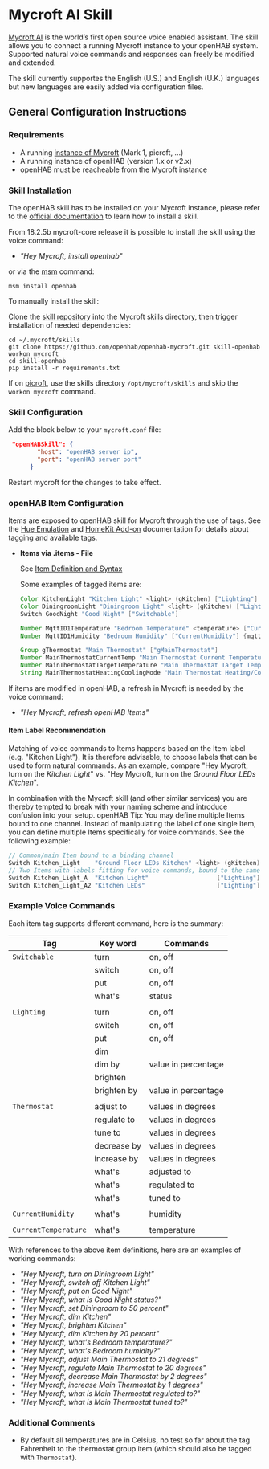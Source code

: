 # Mycroft AI Skill

[Mycroft AI](https://mycroft.ai/) is the world’s first open source voice enabled assistant.
The skill allows you to connect a running Mycroft instance to your openHAB system.
Supported natural voice commands and responses can freely be modified and extended.

The skill currently supportes the English (U.S.) and English (U.K.) languages but new languages are easily added via configuration files.

## General Configuration Instructions

### Requirements

- A running [instance of Mycroft](https://mycroft.ai/get-mycroft/) (Mark 1, picroft, ...)
- A running instance of openHAB (version 1.x or v2.x)
- openHAB must be reacheable from the Mycroft instance

### Skill Installation

The openHAB skill has to be installed on your Mycroft instance, please refer to the [official documentation](https://mycroft.ai/documentation/msm/) to learn how to install a skill. 

From 18.2.5b mycroft-core release it is possible to install the skill using the voice command:
- *"Hey Mycroft, install openhab"*

or via the [msm](https://mycroft.ai/documentation/msm/) command:
```shell
msm install openhab
```

To manually install the skill:

Clone the [skill repository](https://github.com/openhab/openhab-mycroft.git) into the Mycroft skills directory,
then trigger installation of needed dependencies:

```shell
cd ~/.mycroft/skills
git clone https://github.com/openhab/openhab-mycroft.git skill-openhab
workon mycroft
cd skill-openhab
pip install -r requirements.txt
```

If on [picroft](https://mycroft.ai/documentation/picroft/), use the skills directory `/opt/mycroft/skills` and skip the `workon mycroft` command.

### Skill Configuration

Add the block below to your `mycroft.conf` file:

```json
 "openHABSkill": {
        "host": "openHAB server ip",
        "port": "openHAB server port"
      }
```

Restart mycroft for the changes to take effect.

### openHAB Item Configuration

Items are exposed to openHAB skill for Mycroft through the use of tags.
See the [Hue Emulation](https://www.openhab.org/addons/integrations/hueemulation/) and [HomeKit Add-on](https://www.openhab.org/addons/integrations/homekit/) documentation for details about tagging and available tags.

* **Items via .items - File**

  See [Item Definition and Syntax](https://www.openhab.org/docs/configuration/items.html#item-definition-and-syntax)
     
  Some examples of tagged items are:
  
  ```java
  Color KitchenLight "Kitchen Light" <light> (gKitchen) ["Lighting"] {channel="hue:0200:1:bloom1:color"}
  Color DiningroomLight "Diningroom Light" <light> (gKitchen) ["Lighting"] {channel="hue:0200:1:bloom1:color"}
  Switch GoodNight "Good Night"	["Switchable"]	

  Number MqttID1Temperature "Bedroom Temperature" <temperature> ["CurrentTemperature"] {mqtt="<[mosquitto:mysensors/SI/1/1/1/0/0:state:default]"}
  Number MqttID1Humidity "Bedroom Humidity" ["CurrentHumidity"] {mqtt="<[mosquitto:mysensors/SI/1/0/1/0/1:state:default]"}

  Group gThermostat "Main Thermostat" ["gMainThermostat"]
  Number MainThermostatCurrentTemp "Main Thermostat Current Temperature" (gMainThermostat) ["CurrentTemperature"]
  Number MainThermostatTargetTemperature "Main Thermostat Target Temperature" (gMainThermostat) ["TargetTemperature"]
  String MainThermostatHeatingCoolingMode "Main Thermostat Heating/Cooling Mode" (gMainThermostat) ["homekit:HeatingCoolingMode"]
  ```
 
If items are modified in openHAB, a refresh in Mycroft is needed by the voice command:

- *"Hey Mycroft, refresh openHAB Items"*

#### Item Label Recommendation

Matching of voice commands to Items happens based on the Item label (e.g. "Kitchen Light").
It is therefore advisable, to choose labels that can be used to form natural commands.
As an example, compare "Hey Mycroft, turn on the *Kitchen Light*" vs. "Hey Mycroft, turn on the *Ground Floor LEDs Kitchen*".

In combination with the Mycroft skill (and other similar services) you are thereby tempted to break with your naming scheme and introduce confusion into your setup.
openHAB Tip: You may define multiple Items bound to one channel.
Instead of manipulating the label of one single Item, you can define multiple Items specifically for voice commands.
See the following example:

```java
// Common/main Item bound to a binding channel
Switch Kitchen_Light    "Ground Floor LEDs Kitchen" <light> (gKitchen) {channel="..."}
// Two Items with labels fitting for voice commands, bound to the same binding channel
Switch Kitchen_Light_A  "Kitchen Light"                   ["Lighting"] {channel="..."}
Switch Kitchen_Light_A2 "Kitchen LEDs"                    ["Lighting"] {channel="..."}
```

### Example Voice Commands

Each item tag supports different command, here is the summary:

| Tag                    | Key word    | Commands            |
|------------------------|-------------|---------------------|
| `Switchable`           | turn        | on, off             |
|                        | switch      | on, off             |
|                        | put         | on, off             |
|                        | what's      | status              |
|                        |             |                     |
| `Lighting`             | turn        | on, off             |
|                        | switch      | on, off             |
|                        | put         | on, off             |
|                        | dim         |                     |
|                        | dim by      | value in percentage |
|                        | brighten    |                     |
|                        | brighten by | value in percentage |
|                        |             |                     |
| `Thermostat`           | adjust to   | values in degrees   |
|                        | regulate to | values in degrees   |
|                        | tune to     | values in degrees   |
|                        | decrease by | values in degrees   |
|                        | increase by | values in degrees   |
|                        | what's      | adjusted to         |
|                        | what's      | regulated to        |
|                        | what's      | tuned to            |
|                        |             |                     |
| `CurrentHumidity`      | what's      | humidity            |
|                        |             |                     |
| `CurrentTemperature`   | what's      | temperature         |

With references to the above item definitions, here are an examples of working commands:

- *"Hey Mycroft, turn on Diningroom Light"*
- *"Hey Mycroft, switch off Kitchen Light"*
- *"Hey Mycroft, put on Good Night"*
- *"Hey Mycroft, what is Good Night status?"*
- *"Hey Mycroft, set Diningroom to 50 percent"*
- *"Hey Mycroft, dim Kitchen"*
- *"Hey Mycroft, brighten Kitchen"*
- *"Hey Mycroft, dim Kitchen by 20 percent"*
- *"Hey Mycroft, what's Bedroom temperature?"*
- *"Hey Mycroft, what's Bedroom humidity?"*
- *"Hey Mycroft, adjust Main Thermostat to 21 degrees"*
- *"Hey Mycroft, regulate Main Thermostat to 20 degrees"*
- *"Hey Mycroft, decrease Main Thermostat by 2 degrees"*
- *"Hey Mycroft, increase Main Thermostat by 1 degrees"*
- *"Hey Mycroft, what is Main Thermostat regulated to?"*
- *"Hey Mycroft, what is Main Thermostat tuned to?"*

### Additional Comments

* By default all temperatures are in Celsius, no test so far about the tag Fahrenheit to the thermostat group item (which should also be tagged with `Thermostat`).
